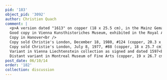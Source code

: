 ```yaml
---
pid: '183'
object_pid: '3092'
author: Christien Quach
comment: |
  <p>A version dated "1613" on copper (18 x 25.5 cm), in the Mainz Gemaldegalerie, inv. #715, cat. 1911, #52a.<br />
  Good copy in Vienna Kunsthistoriches Museum, exhibited in the Royal Academy 'Flemish Art' 1953-1954, cat. #342 (copper, 18.5 x 25.5 cm)<br />
  Copy in Hanover<br />
  Copy sold Christie's London, December 18, 1980, #124 (copper, 20.3 x 27.3 cm)<br />
  Copy sold Christie's London, July 8, 1977, #88 (copper, 18 x 25.7 cm)<br />
  Variant in Vienna Liechtenstein collection as signed and dated 1597<br />
  Distant variant in Montreal Museum of Fine Arts (copper, 19 x 26.7 cm)</p>
post_date: 06/10/14
order: '182'
collection: discussion
---
```

